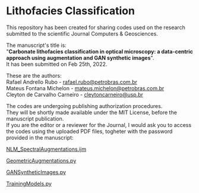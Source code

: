 # Lithofacies Classification

This repository has been created for sharing codes used on the research submitted to the scientific Journal Computers & Geosciences.  
  
The manuscript's title is:  
"**Carbonate lithofacies classification in optical microscopy: a data-centric approach using augmentation and GAN synthetic images**".  
It has been submitted on Feb 25th, 2022.

These are the authors:  
Rafael Andrello Rubo - rafael.rubo@petrobras.com.br  
Mateus Fontana Michelon - mateus.michelon@petrobras.com.br  
Cleyton de Carvalho Carneiro - cleytoncarneiro@usp.br  

The codes are undergoing publishing authorization procedures.  
They will be shortly made available under the MIT License, before the manuscript publication.  
If you are the editor or a reviewer for the Journal, I would ask you to access the codes using the uploaded PDF files, togheter with the password provided in the manuscript:

[NLM_SpectralAugmentations.ijm](NLM_SpectralAugmentations.ijm.pdf)

[GeometricAugmentations.py](https://drive.google.com/file/d/1rgsDahBVjFL9BCM0rRJxTmDz180ZArtZ/view?usp=sharing)

[GANSyntheticImages.py](https://drive.google.com/file/d/1jWCH8cjtBmEM7Zw5xJbIg4DEgmOZVOWh/view?usp=sharing)

[TrainingModels.py](https://drive.google.com/file/d/1dK1ZuAgIHWfK2oQTMYM8bB8fdwx-NDBZ/view?usp=sharing)
